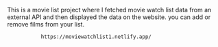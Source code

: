 This is a movie list project where I fetched movie watch list data from an external API and then displayed the data on the website. you can add or remove films from your list.                                                 
                   
               https://moviewatchlist1.netlify.app/     
 

